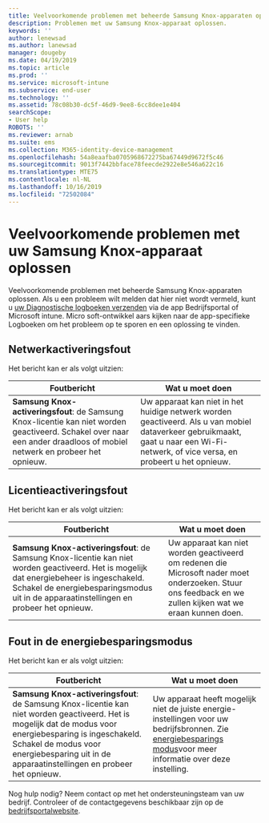 ```yaml
---
title: Veelvoorkomende problemen met beheerde Samsung Knox-apparaten oplossen | Microsoft Docs
description: Problemen met uw Samsung Knox-apparaat oplossen.
keywords: ''
author: lenewsad
ms.author: lanewsad
manager: dougeby
ms.date: 04/19/2019
ms.topic: article
ms.prod: ''
ms.service: microsoft-intune
ms.subservice: end-user
ms.technology: ''
ms.assetid: 78c08b30-dc5f-46d9-9ee8-6cc8dee1e404
searchScope:
- User help
ROBOTS: ''
ms.reviewer: arnab
ms.suite: ems
ms.collection: M365-identity-device-management
ms.openlocfilehash: 54a8eaafba0705968672275ba67449d9672f5c46
ms.sourcegitcommit: 9013f7442bbface78feecde2922e8e546a622c16
ms.translationtype: MTE75
ms.contentlocale: nl-NL
ms.lasthandoff: 10/16/2019
ms.locfileid: "72502084"
---
```

# <a name="fix-common-issues-with-your-samsung-knox-device"></a>Veelvoorkomende problemen met uw Samsung Knox-apparaat oplossen

Veelvoorkomende problemen met beheerde Samsung Knox-apparaten oplossen. Als u een probleem wilt melden dat hier niet wordt vermeld, kunt u [uw Diagnostische logboeken verzenden](send-logs-to-microsoft-android.md) via de app Bedrijfsportal of Microsoft intune. Micro soft-ontwikkel aars kijken naar de app-specifieke Logboeken om het probleem op te sporen en een oplossing te vinden.    

## <a name="network-activation-error"></a>Netwerkactiveringsfout  

Het bericht kan er als volgt uitzien:

|Foutbericht|Wat u moet doen|
|---|---|
|**Samsung Knox-activeringsfout**: de Samsung Knox-licentie kan niet worden geactiveerd. Schakel over naar een ander draadloos of mobiel netwerk en probeer het opnieuw.|Uw apparaat kan niet in het huidige netwerk worden geactiveerd. Als u van mobiel dataverkeer gebruikmaakt, gaat u naar een Wi-Fi-netwerk, of vice versa, en probeert u het opnieuw.|

## <a name="license-activation-error"></a>Licentieactiveringsfout

Het bericht kan er als volgt uitzien:

|Foutbericht|Wat u moet doen|
|---|---|
|**Samsung Knox-activeringsfout**: de Samsung Knox-licentie kan niet worden geactiveerd. Het is mogelijk dat energiebeheer is ingeschakeld. Schakel de energiebesparingsmodus uit in de apparaatinstellingen en probeer het opnieuw.|Uw apparaat kan niet worden geactiveerd om redenen die Microsoft nader moet onderzoeken. Stuur ons feedback en we zullen kijken wat we eraan kunnen doen.|

## <a name="power-saving-mode-error"></a>Fout in de energiebesparingsmodus

Het bericht kan er als volgt uitzien:

|Foutbericht|Wat u moet doen|
|---|---|
|**Samsung Knox-activeringsfout**: de Samsung Knox-licentie kan niet worden geactiveerd. Het is mogelijk dat de modus voor energiebesparing is ingeschakeld. Schakel de modus voor energiebesparing uit in de apparaatinstellingen en probeer het opnieuw. |Uw apparaat heeft mogelijk niet de juiste energie-instellingen voor uw bedrijfsbronnen. Zie [energiebesparings modus](power-saving-mode-android.md)voor meer informatie over deze instelling.|  

Nog hulp nodig? Neem contact op met het ondersteuningsteam van uw bedrijf. Controleer of de contactgegevens beschikbaar zijn op de [bedrijfsportalwebsite](https://go.microsoft.com/fwlink/?linkid=2010980).

